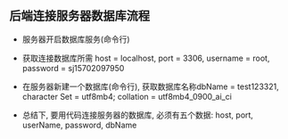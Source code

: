 ## 后端连接服务器数据库流程

  - 服务器开启数据库服务(命令行)
        
  - 获取连接数据库所需 host = localhost, port = 3306, username = root, password = sj15702097950

  - 在服务器新建一个数据库(命令行), 获取数据库名称dbName = test123321,  character Set = utf8mb4; collation = utf8mb4_0900_ai_ci
  
  - 总结下, 要用代码连接服务器的数据库, 必须有五个数据: host, port, userName, password, dbName